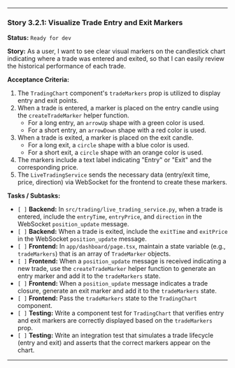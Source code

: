 ---

### **Story 3.2.1: Visualize Trade Entry and Exit Markers**

**Status:** `Ready for dev`

**Story:**
As a user, I want to see clear visual markers on the candlestick chart indicating where a trade was entered and exited, so that I can easily review the historical performance of each trade.

**Acceptance Criteria:**
1.  The `TradingChart` component's `tradeMarkers` prop is utilized to display entry and exit points.
2.  When a trade is entered, a marker is placed on the entry candle using the `createTradeMarker` helper function.
    *   For a long entry, an `arrowUp` shape with a green color is used.
    *   For a short entry, an `arrowDown` shape with a red color is used.
3.  When a trade is exited, a marker is placed on the exit candle.
    *   For a long exit, a `circle` shape with a blue color is used.
    *   For a short exit, a `circle` shape with an orange color is used.
4.  The markers include a text label indicating "Entry" or "Exit" and the corresponding price.
5.  The `LiveTradingService` sends the necessary data (entry/exit time, price, direction) via WebSocket for the frontend to create these markers.

**Tasks / Subtasks:**
-   `[ ]` **Backend:** In `src/trading/live_trading_service.py`, when a trade is entered, include the `entryTime`, `entryPrice`, and `direction` in the WebSocket `position_update` message.
-   `[ ]` **Backend:** When a trade is exited, include the `exitTime` and `exitPrice` in the WebSocket `position_update` message.
-   `[ ]` **Frontend:** In `app/dashboard/page.tsx`, maintain a state variable (e.g., `tradeMarkers`) that is an array of `TradeMarker` objects.
-   `[ ]` **Frontend:** When a `position_update` message is received indicating a new trade, use the `createTradeMarker` helper function to generate an entry marker and add it to the `tradeMarkers` state.
-   `[ ]` **Frontend:** When a `position_update` message indicates a trade closure, generate an exit marker and add it to the `tradeMarkers` state.
-   `[ ]` **Frontend:** Pass the `tradeMarkers` state to the `TradingChart` component.
-   `[ ]` **Testing:** Write a component test for `TradingChart` that verifies entry and exit markers are correctly displayed based on the `tradeMarkers` prop.
-   `[ ]` **Testing:** Write an integration test that simulates a trade lifecycle (entry and exit) and asserts that the correct markers appear on the chart.

---